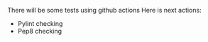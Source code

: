 There will be some tests using github actions
Here is next actions:
- Pylint checking
- Pep8 checking